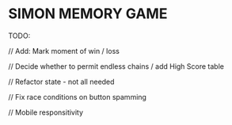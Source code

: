 # SIMON MEMORY GAME

TODO:


// Add: Mark moment of win / loss

// Decide whether to permit endless chains / add High Score table

// Refactor state - not all needed


// Fix race conditions on button spamming

// Mobile responsitivity